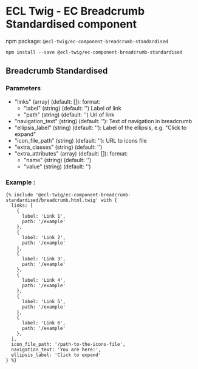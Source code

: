 # ECL Twig - EC Breadcrumb Standardised component

npm package: `@ecl-twig/ec-component-breadcrumb-standardised`

```shell
npm install --save @ecl-twig/ec-component-breadcrumb-standardised
```

## Breadcrumb Standardised

### Parameters

- "links" (array) (default: []): format:
  - "label" (string) (default: '') Label of link
  - "path" (string) (default: '') Url of link
- "navigation_text" (string) (default: ''): Text of navigation in breadcrumb
- "ellipsis_label" (string) (default: ''): Label of the ellipsis, e.g. "Click to expand"
- "icon_file_path" (string) (default: ''): URL to icons file
- "extra_classes" (string) (default: '')
- "extra_attributes" (array) (default: []): format:
  - "name" (string) (default: '')
  - "value" (string) (default: '')

### Example :

<!-- prettier-ignore -->
```twig
{% include '@ecl-twig/ec-component-breadcrumb-standardised/breadcrumb.html.twig' with { 
  links: [ 
    { 
      label: 'Link 1', 
      path: '/example' 
    }, 
    { 
      label: 'Link 2', 
      path: '/example' 
    }, 
    { 
      label: 'Link 3', 
      path: '/example' 
    }, 
    { 
      label: 'Link 4', 
      path: '/example' 
    }, 
    { 
      label: 'Link 5', 
      path: '/example' 
    }, 
    { 
      label: 'Link 6', 
      path: '/example' 
    }, 
  ], 
  icon_file_path: '/path-to-the-icons-file', 
  navigation_text: 'You are here:',  
  ellipsis_label: 'Click to expand' 
} %}  
```
